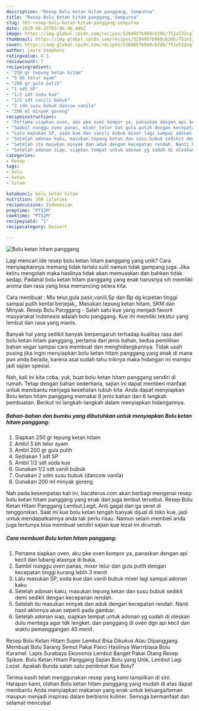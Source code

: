 ```yaml
---
description: "Resep Bolu ketan hitam panggang, Sempurna"
title: "Resep Bolu ketan hitam panggang, Sempurna"
slug: 397-resep-bolu-ketan-hitam-panggang-sempurna
date: 2020-08-15T03:46:46.446Z
image: https://img-global.cpcdn.com/recipes/5284057b960cb20b/751x532cq70/bolu-ketan-hitam-panggang-foto-resep-utama.jpg
thumbnail: https://img-global.cpcdn.com/recipes/5284057b960cb20b/751x532cq70/bolu-ketan-hitam-panggang-foto-resep-utama.jpg
cover: https://img-global.cpcdn.com/recipes/5284057b960cb20b/751x532cq70/bolu-ketan-hitam-panggang-foto-resep-utama.jpg
author: Laura Stephens
ratingvalue: 4.1
reviewcount: 7
recipeingredient:
- "250 gr tepung ketan hitam"
- "5 bh telur ayam"
- "200 gr gula putih"
- "1 sdt SP"
- "1/2 sdt soda kue"
- "1/2 sdt vanili bubuk"
- "2 sdm susu bubuk dancow vanila"
- "200 ml minyak goreng"
recipeinstructions:
- "Pertama siapkan oven, aku pke oven kompor ya, panaskan dengan api kecil dan lubang atasnya di buka."
- "Sambil nunggu oven panas, mixer telur dan gula putih dengan kecepatan tinggi kurang lebih 3 menit"
- "Lalu masukan SP, soda kue dan vanili bubuk mixer lagi sampai adonan kaku"
- "Setelah adonan kaku, masukan tepung ketan dan susu bubuk sedikit demi sedikit dengan kecepanan rendah."
- "Setelah itu masukan minyak dan aduk dengan kecepatan rendah. Nanti hasil akhirnya akan seperti pada gambar."
- "Setelah adonan siap, siapkan tempat untuk adonan yg sudah di oleskan dulu mentega agar tdk lengket. dan panggang di oven dgn api kecil dan waktu pemanggangan 45 menit."
categories:
- Resep
tags:
- bolu
- ketan
- hitam

katakunci: bolu ketan hitam 
nutrition: 168 calories
recipecuisine: Indonesian
preptime: "PT32M"
cooktime: "PT52M"
recipeyield: "1"
recipecategory: Dessert

---
```



![Bolu ketan hitam panggang](https://img-global.cpcdn.com/recipes/5284057b960cb20b/751x532cq70/bolu-ketan-hitam-panggang-foto-resep-utama.jpg)

Lagi mencari ide resep bolu ketan hitam panggang yang unik? Cara menyiapkannya memang tidak terlalu sulit namun tidak gampang juga. Jika keliru mengolah maka hasilnya tidak akan memuaskan dan bahkan tidak sedap. Padahal bolu ketan hitam panggang yang enak harusnya sih memiliki aroma dan rasa yang bisa memancing selera kita.

Cara membuat : Mix telur,gula pasir,vanili,Sp dan Bp dg kcpetan tinggi sampai putih kental berjejak,, Masukan tepung ketan hitam, SKM dan Minyak. Resep Bolu Panggang - Salah satu kue yang menjadi favorit masyarakat Indonesia adalah bolu panggang. Kue ini memiliki tekstur yang lembut dan rasa yang manis.

Banyak hal yang sedikit banyak berpengaruh terhadap kualitas rasa dari bolu ketan hitam panggang, pertama dari jenis bahan, kedua pemilihan bahan segar sampai cara membuat dan menghidangkannya. Tidak usah pusing jika ingin menyiapkan bolu ketan hitam panggang yang enak di mana pun anda berada, karena asal sudah tahu triknya maka hidangan ini mampu jadi sajian spesial.


Nah, kali ini kita coba, yuk, buat bolu ketan hitam panggang sendiri di rumah. Tetap dengan bahan sederhana, sajian ini dapat memberi manfaat untuk membantu menjaga kesehatan tubuh kita. Anda dapat menyiapkan Bolu ketan hitam panggang memakai 8 jenis bahan dan 6 langkah pembuatan. Berikut ini langkah-langkah dalam menyiapkan hidangannya.

<!--inarticleads1-->

##### Bahan-bahan dan bumbu yang dibutuhkan untuk menyiapkan Bolu ketan hitam panggang:

1. Siapkan 250 gr tepung ketan hitam
1. Ambil 5 bh telur ayam
1. Ambil 200 gr gula putih
1. Sediakan 1 sdt SP
1. Ambil 1/2 sdt soda kue
1. Gunakan 1/2 sdt vanili bubuk
1. Gunakan 2 sdm susu bubuk (dancow vanila)
1. Gunakan 200 ml minyak goreng


Nah pada kesempatan kali ini, bacaterus.com akan berbagi mengenai resep bolu ketan hitam panggang yang enak dan juga lembut tersebut. Resep Bolu Ketan Hitam Panggang Lembut,Legit, Anti gagal dan ga seret di tenggorokan. Saat ini kue bolu ketan tengah banyak dijual di toko kue, jadi untuk mendapatkannya anda tak perlu risau. Namun selain membeli anda juga tentunya bisa membuat sendiri sajian kue lezat ini dirumah. 

<!--inarticleads2-->

##### Cara membuat Bolu ketan hitam panggang:

1. Pertama siapkan oven, aku pke oven kompor ya, panaskan dengan api kecil dan lubang atasnya di buka.
1. Sambil nunggu oven panas, mixer telur dan gula putih dengan kecepatan tinggi kurang lebih 3 menit
1. Lalu masukan SP, soda kue dan vanili bubuk mixer lagi sampai adonan kaku
1. Setelah adonan kaku, masukan tepung ketan dan susu bubuk sedikit demi sedikit dengan kecepanan rendah.
1. Setelah itu masukan minyak dan aduk dengan kecepatan rendah. Nanti hasil akhirnya akan seperti pada gambar.
1. Setelah adonan siap, siapkan tempat untuk adonan yg sudah di oleskan dulu mentega agar tdk lengket. dan panggang di oven dgn api kecil dan waktu pemanggangan 45 menit.


Resep Bolu Ketan Hitam Super Lembut Bisa Dikukus Atau Dipanggang. Membuat Bolu Sarang Semut Pakai Panci Hasilnya Warrrbiasa Bolu Karamel. Lapis Surabaya Ekonomis Lembut Banget Pakai Otang Resep Spikoe. Bolu Ketan Hitam Panggang Sajian Bolu yang Unik, Lembut Lagi Lezat. Apakah Bunda salah satu penikmat Kue Bolu? 

Terima kasih telah menggunakan resep yang kami tampilkan di sini. Harapan kami, olahan Bolu ketan hitam panggang yang mudah di atas dapat membantu Anda menyiapkan makanan yang enak untuk keluarga/teman maupun menjadi inspirasi dalam berbisnis kuliner. Semoga bermanfaat dan selamat mencoba!
